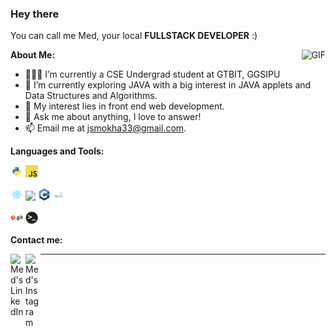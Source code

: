 <h3 title="hehehe">Hey there</h3>

You can call me Med, your local **FULLSTACK DEVELOPER** :)
 

  <img align="right" alt="GIF" src="https://i.pinimg.com/originals/e4/26/70/e426702edf874b181aced1e2fa5c6cde.gif" />

**About Me:**

- 👨🏽‍💻 I’m currently a CSE Undergrad student at GTBIT, GGSIPU
- 🌱 I’m currently exploring JAVA with a big interest in JAVA applets and Data Structures and Algorithms. 
- 🤔 My interest lies in front end web development.
- 💬 Ask me about anything, I love to answer!
- 📫 Email me at [jsmokha33@gmail.com](mailto:jsmokha33@gmail.com).



**Languages and Tools:**  


<code><img height="20" src="https://raw.githubusercontent.com/github/explore/80688e429a7d4ef2fca1e82350fe8e3517d3494d/topics/python/python.png"></code>
<code><img height="20" src="https://raw.githubusercontent.com/github/explore/80688e429a7d4ef2fca1e82350fe8e3517d3494d/topics/javascript/javascript.png"></code>

<code><img height="20" src="https://raw.githubusercontent.com/github/explore/80688e429a7d4ef2fca1e82350fe8e3517d3494d/topics/react/react.png"></code>
<code><img height="20" src="![731_java](https://github.com/medslatnia/medslatnia/assets/113144036/7ca667ef-0e16-4e95-8048-496914541b43)"></code>
<code><img height="20" src="https://raw.githubusercontent.com/github/explore/80688e429a7d4ef2fca1e82350fe8e3517d3494d/topics/cpp/cpp.png"></code>
<code><img height="20" src="https://raw.githubusercontent.com/github/explore/80688e429a7d4ef2fca1e82350fe8e3517d3494d/topics/mysql/mysql.png"></code>

<code><img height="20" src="https://raw.githubusercontent.com/github/explore/80688e429a7d4ef2fca1e82350fe8e3517d3494d/topics/git/git.png"></code>
<code><img height="20" src="https://raw.githubusercontent.com/github/explore/80688e429a7d4ef2fca1e82350fe8e3517d3494d/topics/terminal/terminal.png"></code>


**Contact me:**

<a href="https://www.linkedin.com/in/slatnia-med/" target="_blank">
  <img align="left" alt="Med's LinkedIn" width="24px" src="https://cdn.jsdelivr.net/npm/simple-icons@v3/icons/linkedin.svg" />
</a>
<a href="https://www.instagram.com/med.codes_/ target="_blank"">
  <img align="left" alt="Med's Instagram" width="24px" src="https://cdn.jsdelivr.net/npm/simple-icons@v3/icons/instagram.svg" />
</a>




----
